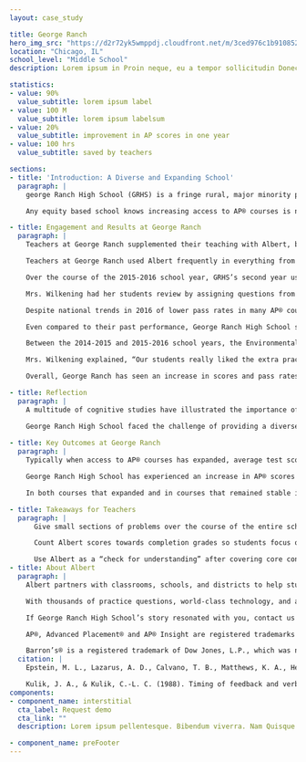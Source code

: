 ```yaml
---
layout: case_study

title: George Ranch
hero_img_src: "https://d2r72yk5wmppdj.cloudfront.net/m/3ced976c1b910852/Low-Classroom_Traditional_Introduction-Banner.jpg"
location: "Chicago, IL"
school_level: "Middle School"
description: Lorem ipsum in Proin neque, eu a tempor sollicitudin Donec ultrices. Eu non vitae metus, orci elit. Malesuada vulputate sollicitudin diam conubia Sed eu vestibulum Vestibulum vitae tincidunt consectetur semper. Mi nisl.

statistics:
- value: 90%
  value_subtitle: lorem ipsum label
- value: 100 M
  value_subtitle: lorem ipsum labelsum
- value: 20%
  value_subtitle: improvement in AP scores in one year
- value: 100 hrs
  value_subtitle: saved by teachers

sections:
- title: 'Introduction: A Diverse and Expanding School'
  paragraph: | 
    george Ranch High School (GRHS) is a fringe rural, major minority public school about an hour outside Houston, Texas. The school has a student population of 2060 and a student to teacher ratio of 20:1. 58% of the student body are minorities, while 23% come from economically disadvantaged backgrounds. GRHS’s mission is “to provide opportunities for all students to be successful at George Ranch High School in a safe secure environment while becoming productive, responsible members of society and life-long learners through commitment to excellence.” Staying true to this mission, about 49% of GRHS’s diverse population of students took Advanced Placement® exams in 2016, which is a steep increase in participation from previous years. 

    Any equity based school knows increasing access to AP® courses is not an easy task, but GRHS remained steadfast in their mission to help students prepare for higher level courses. Margaret Wilkening, Social Studies Chair, explained, “Our school is interesting in that we have a very diverse population and offer open enrollment. We encourage 33% - 50% of our student body to take at least one AP® course because we want to provide them with the framework they need for college level courses.” George Ranch implemented a school-wide Albert license in 2014 to give their AP® students access to rigorous AP® aligned practice. 

- title: Engagement and Results at George Ranch
  paragraph: | 
    Teachers at George Ranch supplemented their teaching with Albert, by using it as an additional resource to provide students with AP® curriculum aligned, rigorous practice. 

    Teachers at George Ranch used Albert frequently in everything from daily homework to quizzes, as well as for end of year review. Mrs. Wilkening explained, “We explored other resources, but nothing compared. The textbook questions were too content based, and did not require the critical thinking that was needed for the AP®, and other sources such as Barron’s®  and AP® Insight were not as useful. AP® Insight only focused on challenge areas, and we wanted practice for the whole course. The review materials on Albert were outstanding, so there was no comparison to the other sources.” The teachers were able to use Albert to provide review and practice questions for students, without having to compromise on quality or quantity. 

    Over the course of the 2015-2016 school year, GRHS’s second year using Albert, 778 AP® students answered 339,693 College Board® aligned questions on Albert. That’s about 436 questions per student or approximately 7 AP® practice exams. 

    Mrs. Wilkening had her students review by assigning questions from each section for every unit. Questions were always graded on completion, rather than accuracy, to help students focus on learning from the explanations as opposed to worrying about grades. She also assigned additional questions as they began to review for the AP® exam closer to the spring. By the end of the school year, AP® US History students each answered 430 rigorous practice questions. 

    Despite national trends in 2016 of lower pass rates in many AP® courses, student scores at GRHS improved over the previous year in many different AP® subjects. Mr. Tim Bowman’s AP® English Literature class had a 57% pass rate with an average score of 3.051 compared to the global pass rate of 54% and average score of 2.75.

    Even compared to their past performance, George Ranch High School saw a significant improvement in their scores in the years after they started using Albert for additional practice. For example, their AP® Computer Science A average score in 2014 was 2.33 with a pass rate of 33%. This past year, the average score was 3.44 and the pass rate was 75%. Over the course of the 2015-2016 school year, AP® Computer Science students at GRHS completed approximately 13,000 Albert practice questions with an average of 420 questions per student, the equivalent of 10.5 multiple choice practice exams. 

    Between the 2014-2015 and 2015-2016 school years, the Environmental Science program grew in size by 48% from the 2013-2014 school year. Even with this significant increase in students, the pass rate for Environmental Science jumped from 50% to 66% after GRHS’s first year using Albert. In 2016 their pass rate was 67% while the global average was only 45% in 2016. This year also marked the highest number of 5’s ever scored in this course at George Ranch. 

    Mrs. Wilkening explained, “Our students really liked the extra practice and said it helped tremendously with preparing them for the AP exam. Some of our students had already purchased Albert individually before we had purchased the school license for the year because they liked the practice and were eager to get started. I too, love the program and was glad I could provide my students with the extra practice.”

    Overall, George Ranch has seen an increase in scores and pass rates in 19 different AP® courses since adopting Albert. They have also been able to expand their AP® program by increasing the number of students taking Advanced Placement® exams, and have also added 3 new AP® courses. 

- title: Reflection
  paragraph: | 
    A multitude of cognitive studies have illustrated the importance of receiving feedback on learning and retention.  However, it has been proven that immediate feedback on practice exams (received right after a question is answered) is much more effective than delayed feedback (given all at once at the end of the practice exam) (Kulick & Kulick, 1988).  When comparing test performance, students who received immediate feedback demonstrated significantly higher scores than students who received delayed feedback (Epstein et al., 2002). Results of this study indicated that immediate feedback actively engages students and promotes correction of initially incorrect responses (Epstein et al., 2002).  At George Ranch High School, teachers were able to promote retention of advanced material through the use of rigorous and curriculum aligned AP® questions on Albert.

    George Ranch High School faced the challenge of providing a diverse student body with equal access to Advanced Placement® curriculum, while sticking to their mission of helping each and every student become college ready. Normally, this would result in a decrease in scores as more students became exposed to AP® exams for the first time. However, GRHS was able to achieve this mission while also improving AP® scores and pass rates across the board. This was accomplished through teaching high level curriculum in conjunction with the best value Advanced Placement® resource available, Albert.
  
- title: Key Outcomes at George Ranch
  paragraph: | 
    Typically when access to AP® courses has expanded, average test scores have significantly decreased. However, George Ranch supplied teachers with Albert and did not have to pick between high performance and equal opportunity for their students. 

    George Ranch High School has experienced an increase in AP® scores for 19 different AP® courses since adopting Albert as their test-preparation resource. 

    In both courses that expanded and in courses that remained stable in size, GRHS saw an increase in both pass rates and average scores year over year, while also beating the global averages across the board. 

- title: Takeaways for Teachers
  paragraph: | 
      Give small sections of problems over the course of the entire school year so students can work through problems in digestible pieces, while also answering 5+ AP® exams worth of practice by the end of the year

      Count Albert scores towards completion grades so students focus on learning from Albert’s detailed explanations 

      Use Albert as a “check for understanding” after covering core concepts.  Students will get immediate feedback on recently covered topics, and teachers can also get feedback on the students understanding of the material
- title: About Albert
  paragraph: | 
    Albert partners with classrooms, schools, and districts to help students achieve mastery of difficult academic subjects and to assist teachers in supplementing differentiated instruction.

    With thousands of practice questions, world-class technology, and affordable pricing, Albert provides the greatest value for any school.

    If George Ranch High School’s story resonated with you, contact us at schools@albert.io so we can discuss how Albert can help your school achieve its goals.

    AP®, Advanced Placement® and AP® Insight are registered trademarks of the College Board, which was not involved in the production of, and does not endorse, Albert.io. 

    Barron’s® is a registered trademark of Dow Jones, L.P., which was not involved in the production of, and does not endorse, Albert.io. 
  citation: | 
    Epstein, M. L., Lazarus, A. D., Calvano, T. B., Matthews, K. A., Hendel, R. A., Epstein, B. B., & Brosvic, G. M. (2002). Immediate feedback assessment technique promotes learning and corrects inaccurate first responses. The Psychological Record, 52(1), 187-201.

    Kulik, J. A., & Kulik, C.-L. C. (1988). Timing of feedback and verbal learning. Review of Educational Research, 58(1), 79-97.
components:
- component_name: interstitial
  cta_label: Request demo
  cta_link: ""
  description: Lorem ipsum pellentesque. Bibendum viverra. Nam Quisque maximus erat. Ultrices Donec neque dolor. Augue leo, molestie. Sapien ac In adipiscing id sapien felis ac Etiam mi. Pellentesque. Praesent.

- component_name: preFooter
---
```

